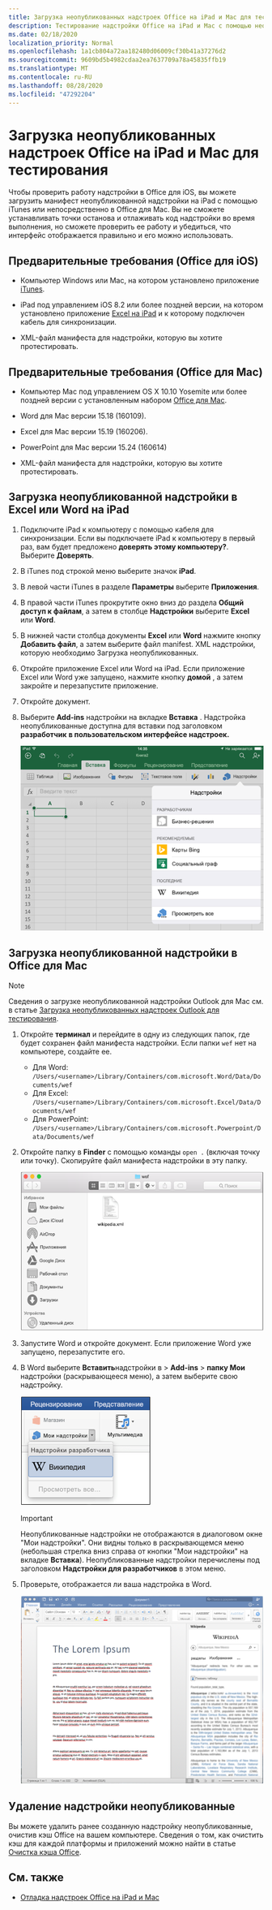 ```yaml
---
title: Загрузка неопубликованных надстроек Office на iPad и Mac для тестирования
description: Тестирование надстройки Office на iPad и Mac с помощью неопубликованных приложений
ms.date: 02/18/2020
localization_priority: Normal
ms.openlocfilehash: 1a1cb804a72aa182480d06009cf30b41a37276d2
ms.sourcegitcommit: 9609bd5b4982cdaa2ea7637709a78a45835ffb19
ms.translationtype: MT
ms.contentlocale: ru-RU
ms.lasthandoff: 08/28/2020
ms.locfileid: "47292204"
---
```

# <a name="sideload-office-add-ins-on-ipad-and-mac-for-testing"></a>Загрузка неопубликованных надстроек Office на iPad и Mac для тестирования

Чтобы проверить работу надстройки в Office для iOS, вы можете загрузить манифест неопубликованной надстройки на iPad с помощью iTunes или непосредственно в Office для Mac. Вы не сможете устанавливать точки останова и отлаживать код надстройки во время выполнения, но сможете проверить ее работу и убедиться, что интерфейс отображается правильно и его можно использовать.

## <a name="prerequisites-for-office-on-ios"></a>Предварительные требования (Office для iOS)

- Компьютер Windows или Mac, на котором установлено приложение [iTunes](https://www.apple.com/itunes/download/).

- iPad под управлением iOS 8.2 или более поздней версии, на котором установлено приложение [Excel на iPad](https://itunes.apple.com/us/app/microsoft-excel/id586683407?mt=8) и к которому подключен кабель для синхронизации.

- XML-файл манифеста для надстройки, которую вы хотите протестировать.

## <a name="prerequisites-for-office-on-mac"></a>Предварительные требования (Office для Mac)

- Компьютер Mac под управлением OS X 10.10 Yosemite или более поздней версии с установленным набором [Office для Mac](https://products.office.com/buy/compare-microsoft-office-products?tab=omac).

- Word для Mac версии 15.18 (160109).

- Excel для Mac версии 15.19 (160206).

- PowerPoint для Mac версии 15.24 (160614)

- XML-файл манифеста для надстройки, которую вы хотите протестировать.

## <a name="sideload-an-add-in-on-excel-or-word-on-ipad"></a>Загрузка неопубликованной надстройки в Excel или Word на iPad

1. Подключите iPad к компьютеру с помощью кабеля для синхронизации. Если вы подключаете iPad к компьютеру в первый раз, вам будет предложено **доверять этому компьютеру?**. Выберите **Доверять**.

2. В iTunes под строкой меню выберите значок **iPad**.

3. В левой части iTunes в разделе **Параметры** выберите **Приложения**.

4. В правой части iTunes прокрутите окно вниз до раздела **Общий доступ к файлам**, а затем в столбце **Надстройки** выберите **Excel** или **Word**.

5. В нижней части столбца документы **Excel** или **Word** нажмите кнопку **Добавить файл**, а затем выберите файл manifest. XML надстройки, которую необходимо Загрузка неопубликованных.

6. Откройте приложение Excel или Word на iPad. Если приложение Excel или Word уже запущено, нажмите кнопку **домой** , а затем закройте и перезапустите приложение.

7. Откройте документ.

8. Выберите **Add-ins** надстройки на вкладке **Вставка** . Надстройка неопубликованные доступна для вставки под заголовком **разработчик** **в пользовательском интерфейсе надстроек.**

    ![Вставка надстроек в приложение Excel](../images/excel-insert-add-in.png)

## <a name="sideload-an-add-in-in-office-on-mac"></a>Загрузка неопубликованной надстройки в Office для Mac

> [!NOTE]
> Сведения о загрузке неопубликованной надстройки Outlook для Mac см. в статье [Загрузка неопубликованных надстроек Outlook для тестирования](../outlook/sideload-outlook-add-ins-for-testing.md).

1. Откройте **терминал** и перейдите в одну из следующих папок, где будет сохранен файл манифеста надстройки. Если папки `wef` нет на компьютере, создайте ее.

    - Для Word: `/Users/<username>/Library/Containers/com.microsoft.Word/Data/Documents/wef`    
    - Для Excel: `/Users/<username>/Library/Containers/com.microsoft.Excel/Data/Documents/wef`
    - Для PowerPoint: `/Users/<username>/Library/Containers/com.microsoft.Powerpoint/Data/Documents/wef`

2. Откройте папку в **Finder** с помощью команды `open .` (включая точку или точку). Скопируйте файл манифеста надстройки в эту папку.

    ![Папка Wef в Office для Mac](../images/all-my-files.png)

3. Запустите Word и откройте документ. Если приложение Word уже запущено, перезапустите его.

4. В Word выберите **Вставить**надстройки в  >  **Add-ins**  >  **папку Мои** надстройки (раскрывающееся меню), а затем выберите свою надстройку.

    ![Мои надстройки в Office для Mac](../images/my-add-ins-wikipedia.png)

    > [!IMPORTANT]
    > Неопубликованные надстройки не отображаются в диалоговом окне "Мои надстройки". Они видны только в раскрывающемся меню (небольшая стрелка вниз справа от кнопки "Мои надстройки" на вкладке **Вставка**). Неопубликованные надстройки перечислены под заголовком **Надстройки для разработчиков** в этом меню.

5. Проверьте, отображается ли ваша надстройка в Word.

    ![Надстройка в Office для Mac](../images/lorem-ipsum-wikipedia.png)

## <a name="remove-a-sideloaded-add-in"></a>Удаление надстройки неопубликованные

Вы можете удалить ранее созданную надстройку неопубликованные, очистив кэш Office на вашем компьютере. Сведения о том, как очистить кэш для каждой платформы и приложений можно найти в статье [Очистка кэша Office](clear-cache.md).

## <a name="see-also"></a>См. также

- [Отладка надстроек Office на iPad и Mac](debug-office-add-ins-on-ipad-and-mac.md)
